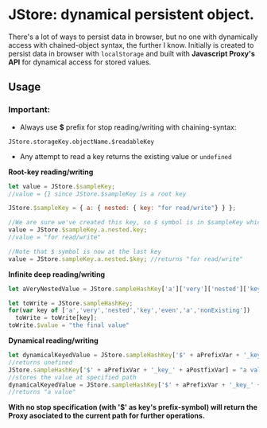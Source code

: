 # JStore: dynamical persistent object.
There's a lot of ways to persist data in browser, but no one with dynamically access with chained-object syntax, the further I know. Initially is created to persist data in browser with `localStorage` and built with **Javascript Proxy's API** for dynamical access for stored values.

## Usage
### Important:
* Always use **$** prefix for stop reading/writing with chaining-syntax:

`JStore.storageKey.objectName.$readableKey`

* Any attempt to read a key returns the existing value or `undefined`

**Root-key reading/writing**
```javascript
let value = JStore.$sampleKey;
//value = {} since JStore.$sampleKey is a root key

JStore.$sampleKey = { a: { nested: { key: "for read/write"} } };

//We are sure we've created this key, so $ symbol is in $sampleKey which returns the stored object .
value = JStore.$sampleKey.a.nested.key; 
//value = "for read/write"

//Note that $ symbol is now at the last key
value = JStore.sampleKey.a.nested.$key; //returns "for read/write"
```

**Infinite deep reading/writing**
```javascript
let aVeryNestedValue = JStore.sampleHashKey['a']['very']['nested']['key']['even']['a']['nonExisting'].$value; 

let toWrite = JStore.sampleHashKey;
for(var key of ['a','very','nested','key','even','a','nonExisting'])
  toWrite = toWrite[key];
toWrite.$value = "the final value"
```

**Dynamical reading/writing**
```javascript
let dynamicalKeyedValue = JStore.sampleHashKey['$' + aPrefixVar + '_key_' + aPostfixVar]; 
//returns unefined
JStore.sampleHashKey['$' + aPrefixVar + '_key_' + aPostfixVar] = "a value"; 
//stores the value at specified path
dynamicalKeyedValue = JStore.sampleHashKey['$' + aPrefixVar + '_key_' + aPostfixVar];
//returns "a value"
```

**With no stop specification (with '$' as key's prefix-symbol) will return the Proxy asociated to the current path for further operations.**
